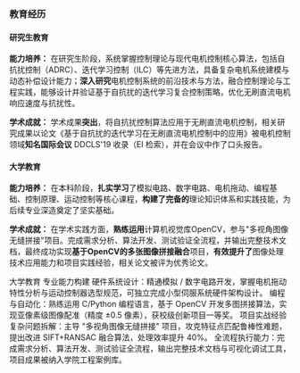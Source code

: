 
### 教育经历

#### 研究生教育

**能力培养：** 在研究生阶段，系统掌握控制理论与现代电机控制核心算法，包括自抗扰控制（ADRC）、迭代学习控制（ILC）等先进方法，具备复杂电机系统建模与动态补偿设计能力；**深入研究**电机控制系统的前沿技术与方法，融合控制理论与工程实践，能够设计并验证基于自抗扰的迭代学习复合控制策略，优化无刷直流电机响应速度与抗扰性。

**学术成就：** 学术成果**突出**，将自抗扰控制算法应用于无刷直流电机控制，相关研究成果以论文《基于自抗扰的迭代学习在无刷直流电机控制中的应用》被电机控制领域**知名国际会议** DDCLS'19 收录（EI 检索），并在会议中作了口头报告。

#### 大学教育

**能力培养：** 在本科阶段，**扎实学习**了模拟电路、数字电路、电机拖动、编程基础、控制原理、运动控制等核心课程，**构建了完备的**理论知识体系和实践技能，为后续专业深造奠定了坚实基础。

**学术成就：** 在学术实践方面，**熟练运用**计算机视觉库OpenCV，参与"多视角图像无缝拼接"项目。完成需求分析、算法开发、测试验证全流程，并输出完整技术文档，最终成功实现**基于OpenCV的多张图像拼接融合**项目，**有效提升了**图像处理技术应用能力和项目实践经验，相关论文被评为优秀论文。


大学教育
专业能力构建
硬件系统设计：精通模拟 / 数字电路开发，掌握电机拖动特性分析与运动控制器选型规范，可独立完成小型伺服系统硬件架构设计。
编程与自动化：熟练运用 C/Python 编程语言，基于 OpenCV 开发多图拼接算法，实现亚像素级图像配准（精度 ±0.5 像素），获校级创新项目一等奖。
项目实战经验
复杂问题拆解：主导 "多视角图像无缝拼接" 项目，攻克特征点匹配鲁棒性难题，提出改进 SIFT+RANSAC 融合算法，处理效率提升 40%。
全流程执行能力：完成需求分析、算法开发、测试验证全流程，输出完整技术文档与可视化调试工具，项目成果被纳入学院工程案例库。